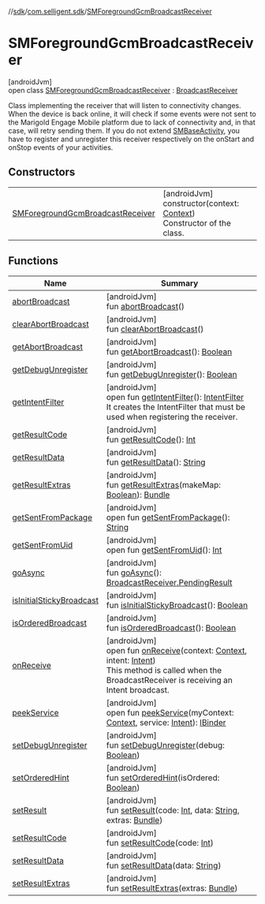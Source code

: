//[sdk](../../../index.md)/[com.selligent.sdk](../index.md)/[SMForegroundGcmBroadcastReceiver](index.md)

# SMForegroundGcmBroadcastReceiver

[androidJvm]\
open class [SMForegroundGcmBroadcastReceiver](index.md) : [BroadcastReceiver](https://developer.android.com/reference/kotlin/android/content/BroadcastReceiver.html)

Class implementing the receiver that will listen to connectivity changes. When the device is back online, it will check if some events were not sent to the Marigold Engage Mobile platform due to lack of connectivity and, in that case, will retry sending them. If you do not extend [SMBaseActivity](../-s-m-base-activity/index.md), you have to register and unregister this receiver respectively on the onStart and onStop events of your activities.

## Constructors

| | |
|---|---|
| [SMForegroundGcmBroadcastReceiver](-s-m-foreground-gcm-broadcast-receiver.md) | [androidJvm]<br>constructor(context: [Context](https://developer.android.com/reference/kotlin/android/content/Context.html))<br>Constructor of the class. |

## Functions

| Name | Summary |
|---|---|
| [abortBroadcast](index.md#-1578158536%2FFunctions%2F462465411) | [androidJvm]<br>fun [abortBroadcast](index.md#-1578158536%2FFunctions%2F462465411)() |
| [clearAbortBroadcast](index.md#-547655405%2FFunctions%2F462465411) | [androidJvm]<br>fun [clearAbortBroadcast](index.md#-547655405%2FFunctions%2F462465411)() |
| [getAbortBroadcast](index.md#1852574954%2FFunctions%2F462465411) | [androidJvm]<br>fun [getAbortBroadcast](index.md#1852574954%2FFunctions%2F462465411)(): [Boolean](https://kotlinlang.org/api/latest/jvm/stdlib/kotlin/-boolean/index.html) |
| [getDebugUnregister](index.md#-2066178064%2FFunctions%2F462465411) | [androidJvm]<br>fun [getDebugUnregister](index.md#-2066178064%2FFunctions%2F462465411)(): [Boolean](https://kotlinlang.org/api/latest/jvm/stdlib/kotlin/-boolean/index.html) |
| [getIntentFilter](get-intent-filter.md) | [androidJvm]<br>open fun [getIntentFilter](get-intent-filter.md)(): [IntentFilter](https://developer.android.com/reference/kotlin/android/content/IntentFilter.html)<br>It creates the IntentFilter that must be used when registering the receiver. |
| [getResultCode](index.md#-1855658543%2FFunctions%2F462465411) | [androidJvm]<br>fun [getResultCode](index.md#-1855658543%2FFunctions%2F462465411)(): [Int](https://kotlinlang.org/api/latest/jvm/stdlib/kotlin/-int/index.html) |
| [getResultData](index.md#485630644%2FFunctions%2F462465411) | [androidJvm]<br>fun [getResultData](index.md#485630644%2FFunctions%2F462465411)(): [String](https://developer.android.com/reference/kotlin/java/lang/String.html) |
| [getResultExtras](index.md#153681375%2FFunctions%2F462465411) | [androidJvm]<br>fun [getResultExtras](index.md#153681375%2FFunctions%2F462465411)(makeMap: [Boolean](https://kotlinlang.org/api/latest/jvm/stdlib/kotlin/-boolean/index.html)): [Bundle](https://developer.android.com/reference/kotlin/android/os/Bundle.html) |
| [getSentFromPackage](index.md#289542651%2FFunctions%2F462465411) | [androidJvm]<br>open fun [getSentFromPackage](index.md#289542651%2FFunctions%2F462465411)(): [String](https://developer.android.com/reference/kotlin/java/lang/String.html) |
| [getSentFromUid](index.md#-726187215%2FFunctions%2F462465411) | [androidJvm]<br>open fun [getSentFromUid](index.md#-726187215%2FFunctions%2F462465411)(): [Int](https://kotlinlang.org/api/latest/jvm/stdlib/kotlin/-int/index.html) |
| [goAsync](index.md#478464125%2FFunctions%2F462465411) | [androidJvm]<br>fun [goAsync](index.md#478464125%2FFunctions%2F462465411)(): [BroadcastReceiver.PendingResult](https://developer.android.com/reference/kotlin/android/content/BroadcastReceiver.PendingResult.html) |
| [isInitialStickyBroadcast](index.md#-448034677%2FFunctions%2F462465411) | [androidJvm]<br>fun [isInitialStickyBroadcast](index.md#-448034677%2FFunctions%2F462465411)(): [Boolean](https://kotlinlang.org/api/latest/jvm/stdlib/kotlin/-boolean/index.html) |
| [isOrderedBroadcast](index.md#1250697259%2FFunctions%2F462465411) | [androidJvm]<br>fun [isOrderedBroadcast](index.md#1250697259%2FFunctions%2F462465411)(): [Boolean](https://kotlinlang.org/api/latest/jvm/stdlib/kotlin/-boolean/index.html) |
| [onReceive](on-receive.md) | [androidJvm]<br>open fun [onReceive](on-receive.md)(context: [Context](https://developer.android.com/reference/kotlin/android/content/Context.html), intent: [Intent](https://developer.android.com/reference/kotlin/android/content/Intent.html))<br>This method is called when the BroadcastReceiver is receiving an Intent broadcast. |
| [peekService](index.md#-1162131393%2FFunctions%2F462465411) | [androidJvm]<br>open fun [peekService](index.md#-1162131393%2FFunctions%2F462465411)(myContext: [Context](https://developer.android.com/reference/kotlin/android/content/Context.html), service: [Intent](https://developer.android.com/reference/kotlin/android/content/Intent.html)): [IBinder](https://developer.android.com/reference/kotlin/android/os/IBinder.html) |
| [setDebugUnregister](index.md#-1900628066%2FFunctions%2F462465411) | [androidJvm]<br>fun [setDebugUnregister](index.md#-1900628066%2FFunctions%2F462465411)(debug: [Boolean](https://kotlinlang.org/api/latest/jvm/stdlib/kotlin/-boolean/index.html)) |
| [setOrderedHint](index.md#-1505624509%2FFunctions%2F462465411) | [androidJvm]<br>fun [setOrderedHint](index.md#-1505624509%2FFunctions%2F462465411)(isOrdered: [Boolean](https://kotlinlang.org/api/latest/jvm/stdlib/kotlin/-boolean/index.html)) |
| [setResult](index.md#1636890479%2FFunctions%2F462465411) | [androidJvm]<br>fun [setResult](index.md#1636890479%2FFunctions%2F462465411)(code: [Int](https://kotlinlang.org/api/latest/jvm/stdlib/kotlin/-int/index.html), data: [String](https://developer.android.com/reference/kotlin/java/lang/String.html), extras: [Bundle](https://developer.android.com/reference/kotlin/android/os/Bundle.html)) |
| [setResultCode](index.md#-1280302706%2FFunctions%2F462465411) | [androidJvm]<br>fun [setResultCode](index.md#-1280302706%2FFunctions%2F462465411)(code: [Int](https://kotlinlang.org/api/latest/jvm/stdlib/kotlin/-int/index.html)) |
| [setResultData](index.md#-2037197789%2FFunctions%2F462465411) | [androidJvm]<br>fun [setResultData](index.md#-2037197789%2FFunctions%2F462465411)(data: [String](https://developer.android.com/reference/kotlin/java/lang/String.html)) |
| [setResultExtras](index.md#1065610694%2FFunctions%2F462465411) | [androidJvm]<br>fun [setResultExtras](index.md#1065610694%2FFunctions%2F462465411)(extras: [Bundle](https://developer.android.com/reference/kotlin/android/os/Bundle.html)) |
